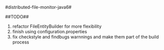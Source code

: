 #distributed-file-monitor-java6#

##TODO##
1. refactor FileEntityBuilder for more flexibility
2. finish using configuration.properties
2. fix checkstyle and findbugs warnnings and make them part of the build process

